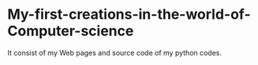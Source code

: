 # My-first-creations-in-the-world-of-Computer-science
It consist of my Web pages and source code of my python codes.
